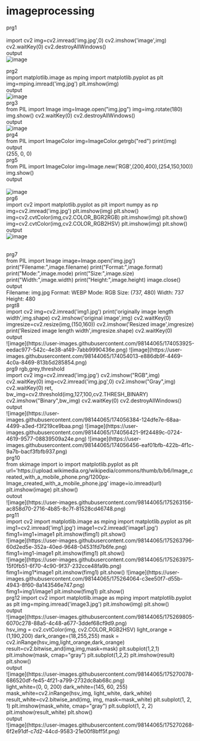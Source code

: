 # imageprocessing
prg1<br>
<br>
import cv2
img=cv2.imread('img.jpg',0)
cv2.imshow('image',img)
cv2.waitKey(0)
cv2.destroyAllWindows()
<br>
output<br>![image](https://user-images.githubusercontent.com/98144065/174052236-47923c00-554a-41af-9776-29c038312cd5.png)

prg2<br>
import matplotlib.image as mping
import matplotlib.pyplot as plt
img=mping.imread('img.jpg')
plt.imshow(img)<br>
output<br>
![image](https://user-images.githubusercontent.com/98144065/174052514-53996dcc-1424-49b8-8631-843b4874da45.png)
<br>
prg3<br>
from PIL import Image
img=Image.open("img.jpg")
img=img.rotate(180)
img.show()
cv2.waitKey(0)
cv2.destroyAllWindows()
<br>
output<br>
![image](https://user-images.githubusercontent.com/98144065/174052705-89c7b113-d4ba-4387-ad7d-7f92785c89b4.png)
<br>
prg4<br>
from PIL import ImageColor
img=ImageColor.getrgb("red")
print(img)<br>
output<br>
(255, 0, 0)<br>
prg5<br>
from PIL import ImageColor
img=Image.new('RGB',(200,400),(254,150,100))
img.show()
<br>
output<br>
<br>
![image](https://user-images.githubusercontent.com/98144065/174053024-642efebe-0e8f-4769-b6e4-7d75ed5cafdd.png)
<br>
prg6<br>
import cv2
import matplotlib.pyplot as plt
import numpy as np
img=cv2.imread('img.jpg')
plt.imshow(img)
plt.show()
img=cv2.cvtColor(img,cv2.COLOR_BGR2RGB)
plt.imshow(img)
plt.show()
img=cv2.cvtColor(img,cv2.COLOR_RGB2HSV)
plt.imshow(img)
plt.show()
<br>
output<br>
![image](https://user-images.githubusercontent.com/98144065/174058127-096ea256-6e39-4646-819b-ee048fb84b89.png)

<br>
prg7<br>
from PIL import Image
image=Image.open('img.jpg')
print("Filename:",image.filename)
print("Format:",image.format)
print("Mode:",image.mode)
print("Size:",image.size)
print("Width:",image.width)
print("Height:",image.height)
image.close()
<br>
output<br>
Filename: img.jpg
Format: WEBP
Mode: RGB
Size: (737, 480)
Width: 737
Height: 480
<br>
prgt8<br>
import cv2
img=cv2.imread('img1.jpg')
print('originally image length width',img.shape)
cv2.imshow('original image',img)
cv2.waitKey(0)
imgresize=cv2.resize(img,(150,160))
cv2.imshow('Resized image',imgresize)
print('Resized image length width',imgresize.shape)
cv2.waitKey(0)<br>
output<br>
![image](https://user-images.githubusercontent.com/98144065/174053925-eedac977-542c-4e38-af49-7abb9990436e.png)
![image](https://user-images.githubusercontent.com/98144065/174054013-e886db9f-4469-4c0a-8469-813b5d285854.png)
<br>
prg9 rgb,grey,threshold<br>
import cv2
img=cv2.imread('img.jpg')
cv2.imshow("RGB",img)
cv2.waitKey(0)
img=cv2.imread('img.jpg',0)
cv2.imshow("Gray",img)
cv2.waitKey(0)
ret, bw_img=cv2.threshold(img,127,100,cv2.THRESH_BINARY)
cv2.imshow("Binary",bw_img)
cv2.waitKey(0)
cv2.destroyAllWindows()<br>
output<br>
![image](https://user-images.githubusercontent.com/98144065/174056384-124dfe7e-68aa-4499-a3ed-f3f219ce9baa.png)
![image](https://user-images.githubusercontent.com/98144065/174056421-9f24489c-0724-4619-9577-08839509a24e.png)
![image](https://user-images.githubusercontent.com/98144065/174056456-eaf01bfb-422b-4f1c-9a7b-bacf3fbfb937.png)<br>
prg10<br>
from skimage import io
import matplotlib.pyplot as plt
url='https://upload.wikimedia.org/wikipedia/commons/thumb/b/b6/Image_created_with_a_mobile_phone.png/1200px-Image_created_with_a_mobile_phone.jpg'
image=io.imread(url)
plt.imshow(image)
plt.show()<br>
outout<br>
![image](https://user-images.githubusercontent.com/98144065/175263156-ac858d70-2716-4b85-8c7f-81528cd46748.png)<br>
prg11<br>
import cv2
import matplotlib.image as mping 
import matplotlib.pyplot as plt
img1=cv2.imread('img1.jpg')
image1=cv2.imread('image1.jpg')
fimg1=img1+image1
plt.imshow(fimg1)
plt.show()<br>
![image](https://user-images.githubusercontent.com/98144065/175263796-60d2ed5e-352a-40ed-9648-04531fd7b6fe.png)<br>
fimg1=img1-image1
plt.imshow(fimg1)
plt.show()<br>
![image](https://user-images.githubusercontent.com/98144065/175263975-15f0fb51-6f70-4c90-9f37-232cce48fa9b.png)
<br>
fimg1=img1*image1
plt.imshow(fimg1)
plt.show()
![image](https://user-images.githubusercontent.com/98144065/175264064-c3ee50f7-d55b-4943-8f60-8a143546e747.png)
<br>
fimg1=img1/image1
plt.imshow(fimg1)
plt.show()
<br>
prg12
import cv2
import matplotlib.image as mping 
import matplotlib.pyplot as plt 
img=mping.imread('image3.jpg') 
plt.imshow(img) 
plt.show()
<br>
output<br>
![image](https://user-images.githubusercontent.com/98144065/175269805-6070c278-88a5-4c48-a677-3ddef68cf9d9.png)
<br>
hsv_img = cv2.cvtColor(img, cv2.COLOR_RGB2HSV)
light_orange = (1,190,200)
dark_orange=(18,255,255)
mask = cv2.inRange(hsv_img,light_orange,dark_orange) 
result=cv2.bitwise_and(img,img,mask=mask)
plt.subplot(1,2,1)
plt.imshow(mask, cmap="gray")
plt.subplot(1,2,2)
plt.imshow(result)
plt.show()<br>
output<br>
![image](https://user-images.githubusercontent.com/98144065/175270078-686520df-fe45-4f21-a799-2732dc8ab68c.png)
<br>
light_white=(0, 0, 200)
dark_white=(145, 60, 255)
mask_white=cv2.inRange(hsv_img, light_white, dark_white)
result_white=cv2.bitwise_and(img, img, mask=mask_white)
plt.subplot(1, 2, 1)
plt.imshow(mask_white, cmap="gray")
plt.subplot(1, 2, 2)
plt.imshow(result_white)
plt.show()<br>
output<br>
![image](https://user-images.githubusercontent.com/98144065/175270268-6f2e91df-c7d2-44cd-9583-21e00f8bff5f.png)







